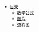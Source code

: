 - [目录](contents/README.md "目录")
  - [数学公式](contents/math.md "数学公式示例")
  - [图片](contents/image.md "图片示例")
  - [流程图](contents/mermaid.md "流程图示例")